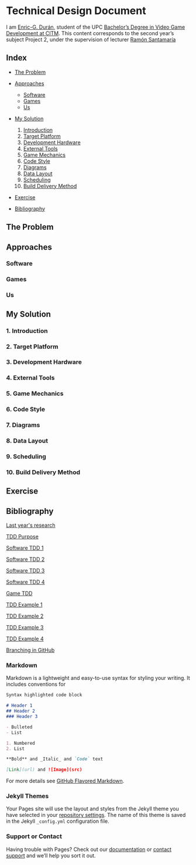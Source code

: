# Technical Design Document

I am [Enric-G. Durán](https://github.com/EnricGDV), student of the UPC [Bachelor’s Degree in Video Game Development at CITM](https://www.citm.upc.edu/ing/estudis/graus-videojocs/). This content corresponds to the second year’s subject Project 2, under the supervision of lecturer [Ramón Santamaría](https://www.linkedin.com/in/raysan/)

## Index

- [The Problem](https://enricgdv.github.io/Research-TDD/#the-problem)

- [Approaches](https://enricgdv.github.io/Research-TDD/#approaches)
  - [Software](https://enricgdv.github.io/Research-TDD/#software)
  - [Games](https://enricgdv.github.io/Research-TDD/#games)
  - [Us](https://enricgdv.github.io/Research-TDD/#us)

- [My Solution](https://enricgdv.github.io/Research-TDD/#my-solution)
  1. [Introduction](https://enricgdv.github.io/Research-TDD/#introduction)
  2. [Target Platform](https://enricgdv.github.io/Research-TDD/#target-platform)
  3. [Development Hardware](https://enricgdv.github.io/Research-TDD/#development-hardware)
  4. [External Tools](https://enricgdv.github.io/Research-TDD/#external-tools)
  5. [Game Mechanics](https://enricgdv.github.io/Research-TDD/#game-mechanics)
  6. [Code Style](https://enricgdv.github.io/Research-TDD/#code-style)
  7. [Diagrams](https://enricgdv.github.io/Research-TDD/#diagrams)
  8. [Data Layout](https://enricgdv.github.io/Research-TDD/#data-layout)
  9. [Scheduling](https://enricgdv.github.io/Research-TDD/#scheduling)
  10. [Build Delivery Method](https://enricgdv.github.io/Research-TDD/#build-delivery-method)
  

- [Exercise](https://enricgdv.github.io/Research-TDD/#exercise)

- [Bibliography](https://enricgdv.github.io/Research-TDD/#bibliography)

## The Problem


## Approaches

### Software

### Games

### Us

## My Solution

### 1. Introduction

### 2. Target Platform

### 3. Development Hardware

### 4. External Tools

### 5. Game Mechanics

### 6. Code Style

### 7. Diagrams

### 8. Data Layout

### 9. Scheduling

### 10. Build Delivery Method

## Exercise

## Bibliography

[Last year's research](https://dlorenzolaguno17.github.io/TDD/)

[TDD Purpose](https://www.wisdomjobs.com/e-university/game-developing-tutorial-261/purpose-of-the-technical-design-document-6737.html)

[Software TDD 1](https://medium.com/machine-words/writing-technical-design-docs-71f446e42f2e)

[Software TDD 2](https://medium.com/machine-words/writing-technical-design-docs-revisited-850d36570ec)

[Software TDD 3](https://www.range.co/blog/better-tech-specs)

[Software TDD 4](https://www.toptal.com/freelance/why-design-documents-matter)

[Game TDD](https://www.studytonight.com/3d-game-engineering-with-unity/tdd-and-gdd)

[TDD Example 1](https://computergamesmmu.files.wordpress.com/2012/10/technical-design-document-final.pdf)

[TDD Example 2](https://github.com/GameDesign/Zero/wiki/Technical-Design-Document#Game_Overview)

[TDD Example 3](https://github.com/DevCrumbs/Warcraft-II/wiki/7.-Tech-Design-Document)

[TDD Example 4](https://flylib.com/books/en/3.36.1.158/1/)

[Branching in GitHub](https://help.github.com/en/github/collaborating-with-issues-and-pull-requests/about-branches)




### Markdown

Markdown is a lightweight and easy-to-use syntax for styling your writing. It includes conventions for

```markdown
Syntax highlighted code block

# Header 1
## Header 2
### Header 3

- Bulleted
- List

1. Numbered
2. List

**Bold** and _Italic_ and `Code` text

[Link](url) and ![Image](src)
```

For more details see [GitHub Flavored Markdown](https://guides.github.com/features/mastering-markdown/).

### Jekyll Themes

Your Pages site will use the layout and styles from the Jekyll theme you have selected in your [repository settings](https://github.com/EnricGDV/Research-TDD/settings). The name of this theme is saved in the Jekyll `_config.yml` configuration file.

### Support or Contact

Having trouble with Pages? Check out our [documentation](https://help.github.com/categories/github-pages-basics/) or [contact support](https://github.com/contact) and we’ll help you sort it out.
